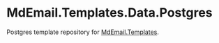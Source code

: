 # MdEmail.Templates.Data.Postgres

Postgres template repository for [MdEmail.Templates](https://www.nuget.org/packages/MdEmail.Templates).